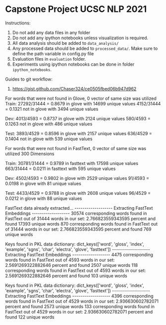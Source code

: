 # Capstone Project UCSC NLP 2021

Instructions:

1. Do not add any data files in any folder
1. Do not add any ipython notebooks unless visualization is required.
1. All data analysis should be added to ```data_analysis/```
1. Any processed data should be added to ```processed_data/```. Make sure to define the path variable in config.py file
1. Evaluation files in ```evaluation``` folder. 
1. Experiments using ipython notebooks can be done in folder ```ipython_notebooks```.


Guides to git workflow:

1. https://gist.github.com/Chaser324/ce0505fbed06b947d962


For words that were not found in Glove, 0 vector of same size was utilized
Train:
27292/31444 = 0.8679 in glove with 14699 unique values
4152/31444 = 0.1321 not in glove with 3494 unique values 

Dev:
4013/4593 = 0.8737 in glove with 2124 unique values
580/4593 = 0.1263 not in glove with 486 unique values

Test:
3893/4529 = 0.8596 in glove with 2157 unique values
636/4529 = 0.1404 not in glove with 539 unique values

For words that were not found in FastText, 0 vector of same size was utilized 300 Dimensions

Train:
30781/31444 = 0.9789 in fasttext with 17598 unique values 
663/31444 = 0.0211 in fasttext with 595 unique values

Dev:
4502/4593 = 0.9802 in glove with 2529 unique values
91/4593 = 0.0198 in glove with 81 unique values

Test:
4433/4529 = 0.9788 in glove with 2608 unique values
96/4529 = 0.0212 in glove with 88 unique values




FastText data already extracted...
------------------- Extracting FastText Embeddings -------------------
30574 corresponding words found in FastText out of 31444 words in our set: 2.766823559343595 percent and found 17393 unique words
870 corresponding words found in FastText out of 31444 words in our set: 2.766823559343595 percent and found 769 unique words


 Keys found in PKL data dictionary: dict_keys(['word', 'gloss', 'index', 'example', 'sgns', 'char', 'electra', 'glove', 'fasttext'])
------------------- Extracting FastText Embeddings -------------------
4475 corresponding words found in FastText out of 4593 words in our set: 2.5691269322882646 percent and found 2507 unique words
118 corresponding words found in FastText out of 4593 words in our set: 2.5691269322882646 percent and found 103 unique words


 Keys found in PKL data dictionary: dict_keys(['word', 'gloss', 'index', 'example', 'sgns', 'char', 'electra', 'glove', 'fasttext'])
------------------- Extracting FastText Embeddings -------------------
4396 corresponding words found in FastText out of 4529 words in our set: 2.936630602782071 percent and found 2573 unique words
133 corresponding words found in FastText out of 4529 words in our set: 2.936630602782071 percent and found 122 unique words